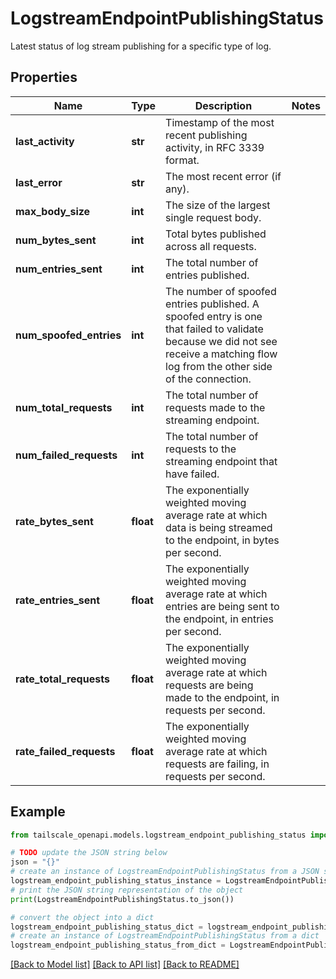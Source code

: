 # LogstreamEndpointPublishingStatus

Latest status of log stream publishing for a specific type of log.

## Properties

Name | Type | Description | Notes
------------ | ------------- | ------------- | -------------
**last_activity** | **str** | Timestamp of the most recent publishing activity, in RFC 3339 format. | 
**last_error** | **str** | The most recent error (if any). | 
**max_body_size** | **int** | The size of the largest single request body. | 
**num_bytes_sent** | **int** | Total bytes published across all requests. | 
**num_entries_sent** | **int** | The total number of entries published. | 
**num_spoofed_entries** | **int** | The number of spoofed entries published. A spoofed entry is one that failed to validate because we did not see receive a matching flow log from the other side of the connection. | 
**num_total_requests** | **int** | The total number of requests made to the streaming endpoint. | 
**num_failed_requests** | **int** | The total number of requests to the streaming endpoint that have failed. | 
**rate_bytes_sent** | **float** | The exponentially weighted moving average rate at which data is being streamed to the endpoint, in bytes per second. | 
**rate_entries_sent** | **float** | The exponentially weighted moving average rate at which entries are being sent to the endpoint, in entries per second. | 
**rate_total_requests** | **float** | The exponentially weighted moving average rate at which requests are being made to the endpoint, in requests per second. | 
**rate_failed_requests** | **float** | The exponentially weighted moving average rate at which requests are failing, in requests per second. | 

## Example

```python
from tailscale_openapi.models.logstream_endpoint_publishing_status import LogstreamEndpointPublishingStatus

# TODO update the JSON string below
json = "{}"
# create an instance of LogstreamEndpointPublishingStatus from a JSON string
logstream_endpoint_publishing_status_instance = LogstreamEndpointPublishingStatus.from_json(json)
# print the JSON string representation of the object
print(LogstreamEndpointPublishingStatus.to_json())

# convert the object into a dict
logstream_endpoint_publishing_status_dict = logstream_endpoint_publishing_status_instance.to_dict()
# create an instance of LogstreamEndpointPublishingStatus from a dict
logstream_endpoint_publishing_status_from_dict = LogstreamEndpointPublishingStatus.from_dict(logstream_endpoint_publishing_status_dict)
```
[[Back to Model list]](../README.md#documentation-for-models) [[Back to API list]](../README.md#documentation-for-api-endpoints) [[Back to README]](../README.md)


